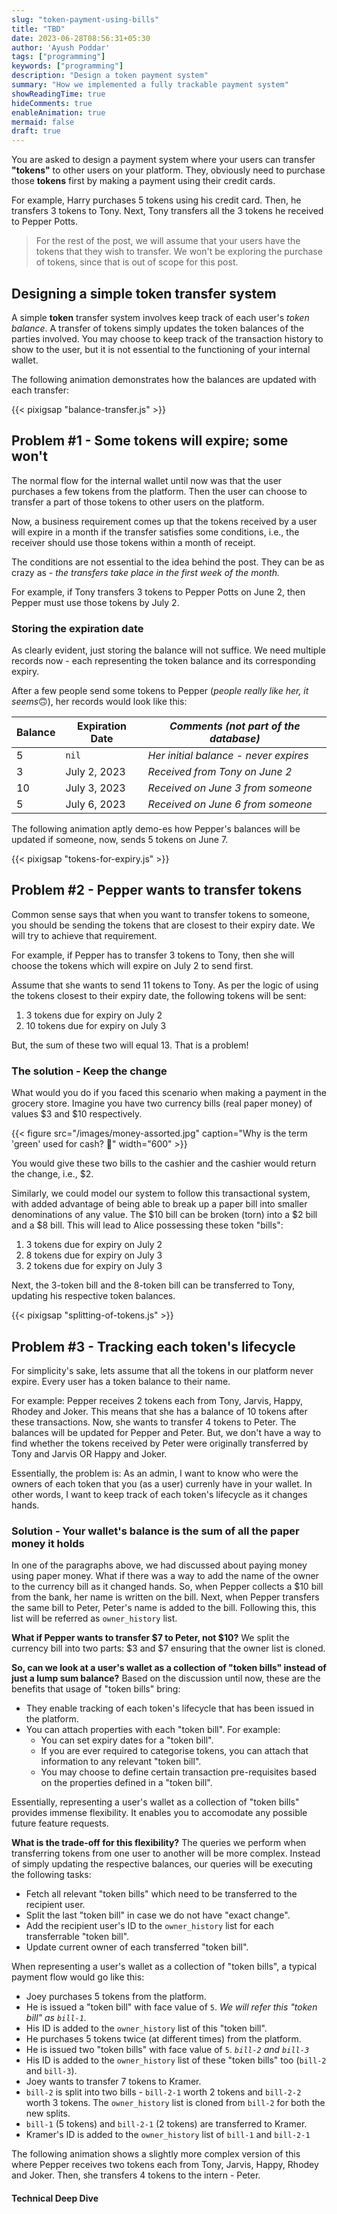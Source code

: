 ```yaml
---
slug: "token-payment-using-bills"
title: "TBD"
date: 2023-06-28T08:56:31+05:30
author: 'Ayush Poddar'
tags: ["programming"]
keywords: ["programming"]
description: "Design a token payment system"
summary: "How we implemented a fully trackable payment system"
showReadingTime: true
hideComments: true
enableAnimation: true
mermaid: false
draft: true
---
```


You are asked to design a payment system where your users can transfer **"tokens"** to other users on your platform. They, obviously need to purchase those **tokens** first by making a payment using their credit cards.

For example, Harry purchases 5 tokens using his credit card. Then, he transfers 3 tokens to Tony. Next, Tony transfers all the 3 tokens he received to Pepper Potts.

> For the rest of the post, we will assume that your users have the tokens that they wish to transfer. We won't be exploring the purchase of tokens, since that is out of scope for this post.

## Designing a simple token transfer system
A simple **token** transfer system involves keep track of each user's *token balance*. A transfer of
tokens simply updates the token balances of the parties involved. You may choose to keep track of
the transaction history to show to the user, but it is not essential to the functioning of your
internal wallet. 

The following animation demonstrates how the balances are updated with each transfer:

{{< pixigsap "balance-transfer.js" >}}

## Problem #1 - Some tokens will expire; some won't
The normal flow for the internal wallet until now was that the user purchases a few tokens from the
platform. Then the user can choose to transfer a part of those tokens to other users on the
platform.

Now, a business requirement comes up that the tokens received by a user will expire in a month if
the transfer satisfies some conditions, i.e., the receiver should use those tokens within a month of
receipt.

The conditions are not essential to the idea behind the post. They can be as crazy as - *the
transfers take place in the first week of the month.*

For example, if Tony transfers 3 tokens to Pepper Potts on June 2, then Pepper must use those tokens
by July 2.

### Storing the expiration date
As clearly evident, just storing the balance will not suffice. We need multiple records now - each
representing the token balance and its corresponding expiry.

After a few people send some tokens to Pepper (*people really like her, it seems*🙃), her records
would look like this:

| Balance | Expiration Date | *Comments (not part of the database)* |
| ------ | ------- | ------- |
| 5 | `nil` | *Her initial balance - never expires* |
| 3 | July 2, 2023 | *Received from Tony on June 2* |
| 10 | July 3, 2023 | *Received on June 3 from someone* |
| 5 | July 6, 2023 | *Received on June 6 from someone* |

The following animation aptly demo-es how Pepper's balances will be updated if someone, now, sends 5 tokens on June 7.

{{< pixigsap "tokens-for-expiry.js" >}}

## Problem #2 - Pepper wants to transfer tokens
Common sense says that when you want to transfer tokens to someone, you should be sending the tokens
that are closest to their expiry date. We will try to achieve that requirement.

For example, if Pepper has to transfer 3 tokens to Tony, then she will choose the tokens which will
expire on July 2 to send first.

Assume that she wants to send 11 tokens to Tony. As per the logic of using the tokens closest to their
expiry date, the following tokens will be sent:

1. 3 tokens due for expiry on July 2
2. 10 tokens due for expiry on July 3

But, the sum of these two will equal 13. That is a problem!

### The solution - Keep the change
What would you do if you faced this scenario when making a payment in the grocery store. Imagine you
have two currency bills (real paper money) of values $3 and $10 respectively.

{{< figure src="/images/money-assorted.jpg" caption="Why is the term 'green' used for cash? 🤔" width="600" >}}

You would give these two bills to the cashier and the cashier would return the change, i.e., $2.

Similarly, we could model our system to follow this transactional system, with added advantage of being able to
break up a paper bill into smaller denominations of any value. The $10 bill can be broken (torn)
into a $2 bill and a $8 bill. This will lead to Alice possessing these token "bills":

1. 3 tokens due for expiry on July 2
2. 8 tokens due for expiry on July 3
3. 2 tokens due for expiry on July 3

Next, the 3-token bill and the 8-token bill can be transferred to Tony, updating his respective
token balances.

{{< pixigsap "splitting-of-tokens.js" >}}

## Problem #3 - Tracking each token's lifecycle

For simplicity's sake, lets assume that all the tokens in our platform never expire. Every user has
a token balance to their name.

For example: Pepper receives 2 tokens each from Tony, Jarvis, Happy, Rhodey and Joker. This means
that she has a balance of 10 tokens after these transactions. Now, she wants to transfer 4 tokens to
Peter. The balances will be updated for Pepper and Peter. But, we don't have a way to find whether
the tokens received by Peter were originally transferred by Tony and Jarvis OR Happy and Joker.

Essentially, the problem is: As an admin, I want to know who were the owners of each token that you
(as a user) currenly have in your wallet. In other words, I want to keep track of each token's
lifecycle as it changes hands.

### Solution - Your wallet's balance is the sum of all the paper money it holds

In one of the paragraphs above, we had discussed about paying money using paper money. What if there
was a way to add the name of the owner to the currency bill as it changed hands. So, when Pepper
collects a $10 bill from the bank, her name is written on the bill. Next, when Pepper transfers the
same bill to Peter, Peter's name is added to the bill. Following this, this list will be referred as
`owner_history` list.

**What if Pepper wants to transfer $7 to Peter, not $10?** We split the currency bill into two
parts: $3 and $7 ensuring that the owner list is cloned.

**So, can we look at a user's wallet as a collection of "token bills" instead of just a lump sum
balance?** Based on the discussion until now, these are the benefits that usage of "token bills"
bring:
- They enable tracking of each token's lifecycle that has been issued in the platform.
- You can attach properties with each "token bill". For example:
    - You can set expiry dates for a "token bill".
    - If you are ever required to categorise tokens, you can attach that information to any relevant
      "token bill".
    - You may choose to define certain transaction pre-requisites based on the properties defined in
      a "token bill".

Essentially, representing a user's wallet as a collection of "token bills" provides immense
flexibility. It enables you to accomodate any possible future feature requests.

**What is the trade-off for this flexibility?** The queries we perform when transferring tokens
from one user to another will be more complex. Instead of simply updating the respective balances,
our queries will be executing the following tasks:
- Fetch all relevant "token bills" which need to be transferred to the recipient user.
- Split the last "token bill" in case we do not have "exact change".
- Add the recipient user's ID to the `owner_history` list for each transferrable "token bill".
- Update current owner of each transferred "token bill".

When representing a user's wallet as a collection of "token bills", a typical payment flow would go like this:
- Joey purchases 5 tokens from the platform.
- He is issued a "token bill" with face value of `5`. _We will refer this "token bill" as `bill-1`._
- His ID is added to the `owner_history` list of this "token bill".
- He purchases 5 tokens twice (at different times) from the platform.
- He is issued two "token bills" with face value of `5`. _`bill-2` and `bill-3`_
- His ID is added to the `owner_history` list of these "token bills" too (`bill-2` and `bill-3`).
- Joey wants to transfer 7 tokens to Kramer.
- `bill-2` is split into two bills - `bill-2-1` worth 2 tokens and `bill-2-2` worth 3 tokens. The
  `owner_history` list is cloned from `bill-2` for both the new splits.
- `bill-1` (5 tokens) and `bill-2-1` (2 tokens) are transferred to Kramer.
- Kramer's ID is added to the `owner_history` list of `bill-1` and `bill-2-1`

The following animation shows a slightly more complex version of this where Pepper receives two
tokens each from Tony, Jarvis, Happy, Rhodey and Joker. Then, she transfers 4 tokens to the intern -
Peter.

<!-- TODO: Animation for the above paragraph -->

#### Technical Deep Dive
